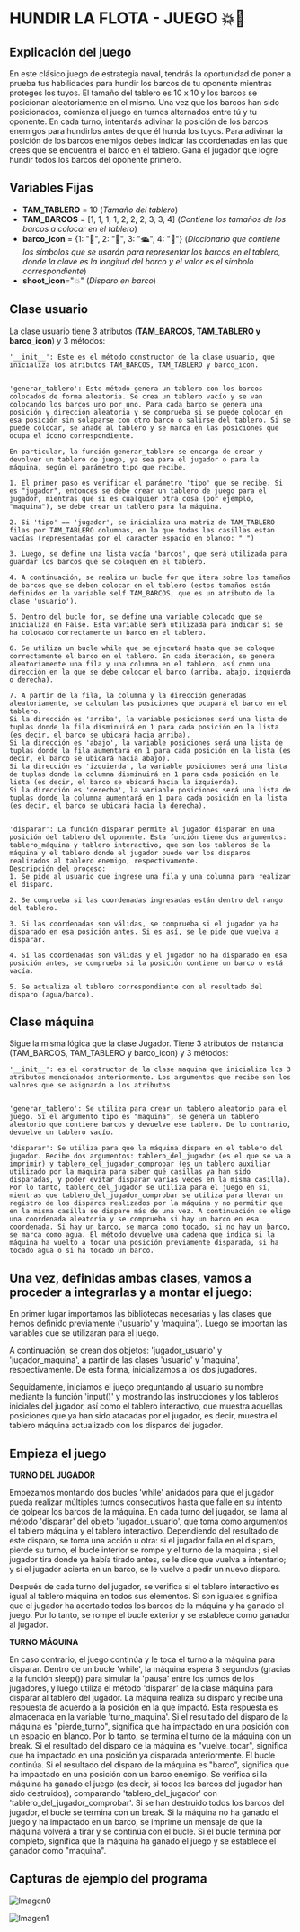 # HUNDIR LA FLOTA - JUEGO 💥🚢

## Explicación del juego
En este clásico juego de estrategia naval, tendrás la oportunidad de poner a prueba tus habilidades para hundir los barcos de tu oponente mientras proteges los tuyos. 
El tamaño del tablero es 10 x 10 y los barcos se posicionan aleatoriamente en el mismo.
Una vez que los barcos han sido posicionados, comienza el juego en turnos alternados entre tú y tu oponente. 
En cada turno, intentarás adivinar la posición de los barcos enemigos para hundirlos antes de que él hunda los tuyos.
Para adivinar la posición de los barcos enemigos debes indicar las coordenadas en las que crees que se encuentra el barco en el tablero.
Gana el jugador que logre hundir todos los barcos del oponente primero.

## Variables Fijas
- **TAM_TABLERO** = 10 (*Tamaño del tablero*) 
- **TAM_BARCOS** = [1, 1, 1, 1, 2, 2, 2, 3, 3, 4] (*Contiene los tamaños de los barcos a colocar en el tablero*)
- **barco_icon** = {1: "🚣", 2: "🚢", 3: "🛳️", 4: "🚤"} (*Diccionario que contiene los símbolos que se usarán para representar los barcos en el tablero, donde la clave es la longitud del barco y el valor es el símbolo correspondiente*)
- **shoot_icon**="💥" (*Disparo en barco*)


## Clase usuario
La clase usuario tiene 3 atributos (**TAM_BARCOS, TAM_TABLERO y barco_icon**) y 3 métodos:

	'__init__': Este es el método constructor de la clase usuario, que inicializa los atributos TAM_BARCOS, TAM_TABLERO y barco_icon.


	'generar_tablero': Este método genera un tablero con los barcos colocados de forma aleatoria. Se crea un tablero vacío y se van colocando los barcos uno por uno. Para cada barco se genera una posición y dirección aleatoria y se comprueba si se puede colocar en esa posición sin solaparse con otro barco o salirse del tablero. Si se puede colocar, se añade al tablero y se marca en las posiciones que ocupa el icono correspondiente.

	En particular, la función generar_tablero se encarga de crear y devolver un tablero de juego, ya sea para el jugador o para la máquina, según el parámetro tipo que recibe.

	1. El primer paso es verificar el parámetro 'tipo' que se recibe. Si es "jugador", entonces se debe crear un tablero de juego para el jugador, mientras que si es cualquier otra cosa (por ejemplo, "maquina"), se debe crear un tablero para la máquina.
   
	2. Si 'tipo' == 'jugador', se inicializa una matriz de TAM_TABLERO filas por TAM_TABLERO columnas, en la que todas las casillas están vacías (representadas por el caracter espacio en blanco: " ")
   
	3. Luego, se define una lista vacía 'barcos', que será utilizada para guardar los barcos que se coloquen en el tablero.
   
	4. A continuación, se realiza un bucle for que itera sobre los tamaños de barcos que se deben colocar en el tablero (estos tamaños están definidos en la variable self.TAM_BARCOS, que es un atributo de la clase 'usuario').
   
	5. Dentro del bucle for, se define una variable colocado que se inicializa en False. Esta variable será utilizada para indicar si se ha colocado correctamente un barco en el tablero.
   
	6. Se utiliza un bucle while que se ejecutará hasta que se coloque correctamente el barco en el tablero. En cada iteración, se genera aleatoriamente una fila y una columna en el tablero, así como una dirección en la que se debe colocar el barco (arriba, abajo, izquierda o derecha).
   
	7. A partir de la fila, la columna y la dirección generadas aleatoriamente, se calculan las posiciones que ocupará el barco en el tablero.
	Si la dirección es 'arriba', la variable posiciones será una lista de tuplas donde la fila disminuirá en 1 para cada posición en la lista (es decir, el barco se ubicará hacia arriba).
	Si la dirección es 'abajo', la variable posiciones será una lista de tuplas donde la fila aumentará en 1 para cada posición en la lista (es decir, el barco se ubicará hacia abajo).
	Si la dirección es 'izquierda', la variable posiciones será una lista de tuplas donde la columna disminuirá en 1 para cada posición en la lista (es decir, el barco se ubicará hacia la izquierda).
	Si la dirección es 'derecha', la variable posiciones será una lista de tuplas donde la columna aumentará en 1 para cada posición en la lista (es decir, el barco se ubicará hacia la derecha).

	
	'disparar': La función disparar permite al jugador disparar en una posición del tablero del oponente. Esta función tiene dos argumentos: tablero_máquina y tablero interactivo, que son los tableros de la máquina y el tablero donde el jugador puede ver los disparos realizados al tablero enemigo, respectivamente.
	Descripción del proceso:
    1. Se pide al usuario que ingrese una fila y una columna para realizar el disparo.
   
	2. Se comprueba si las coordenadas ingresadas están dentro del rango del tablero.
   
    3. Si las coordenadas son válidas, se comprueba si el jugador ya ha disparado en esa posición antes. Si es así, se le pide que vuelva a disparar.
   
	4. Si las coordenadas son válidas y el jugador no ha disparado en esa posición antes, se comprueba si la posición contiene un barco o está vacía.
   
	5. Se actualiza el tablero correspondiente con el resultado del disparo (agua/barco).


## Clase máquina
Sigue la misma lógica que la clase Jugador. Tiene 3 atributos de instancia (TAM_BARCOS, TAM_TABLERO y barco_icon) y 3 métodos:

	'__init__': es el constructor de la clase maquina que inicializa los 3 atributos mencionados anteriormente. Los argumentos que recibe son los valores que se asignarán a los atributos.


	'generar_tablero': Se utiliza para crear un tablero aleatorio para el juego. Si el argumento tipo es "maquina", se genera un tablero aleatorio que contiene barcos y devuelve ese tablero. De lo contrario, devuelve un tablero vacío.

	'disparar': Se utiliza para que la máquina dispare en el tablero del jugador. Recibe dos argumentos: tablero_del_jugador (es el que se va a imprimir) y tablero_del_jugador_comprobar (es un tablero auxiliar utilizado por la máquina para saber qué casillas ya han sido disparadas, y poder evitar disparar varias veces en la misma casilla). Por lo tanto, tablero_del_jugador se utiliza para el juego en sí, mientras que tablero_del_jugador_comprobar se utiliza para llevar un registro de los disparos realizados por la máquina y no permitir que en la misma casilla se dispare más de una vez. A continuación se elige una coordenada aleatoria y se comprueba si hay un barco en esa coordenada. Si hay un barco, se marca como tocado, si no hay un barco, se marca como agua. El método devuelve una cadena que indica si la máquina ha vuelto a tocar una posición previamente disparada, si ha tocado agua o si ha tocado un barco.


## Una vez, definidas ambas clases, vamos a proceder a integrarlas y a montar el juego:
En primer lugar importamos las bibliotecas necesarias y las clases que hemos definido previamente ('usuario' y 'maquina'). Luego se importan las variables que se utilizaran para el juego.

A continuación, se crean dos objetos: 'jugador_usuario' y 'jugador_maquina', a partir de las clases 'usuario' y 'maquina', respectivamente. De esta forma, inicializamos a los dos jugadores.

Seguidamente, iniciamos el juego preguntando al usuario su nombre mediante la función 'input()' y mostrando las instrucciones y los tableros iniciales del jugador, así como el tablero interactivo, que muestra aquellas posiciones que ya han sido atacadas por el jugador, es decir, muestra el tablero máquina actualizado con los disparos del jugador.

## Empieza el juego
**TURNO DEL JUGADOR**

Empezamos montando dos bucles 'while' anidados para que el jugador pueda realizar múltiples turnos consecutivos hasta que falle en su intento de golpear los barcos de la máquina.
En cada turno del jugador, se llama al método 'disparar' del objeto 'jugador_usuario', que toma como argumentos el tablero máquina y el tablero interactivo.
Dependiendo del resultado de este disparo, se toma una acción u otra: si el jugador falla en el disparo, pierde su turno, el bucle interior se rompe y el turno de la máquina ; si el jugador tira donde ya había tirado antes, se le dice que vuelva a intentarlo; y si el jugador acierta en un barco, se le vuelve a pedir un nuevo disparo.

Después de cada turno del jugador, se verifica si el tablero interactivo es igual al tablero máquina en todos sus elementos. Si son iguales significa que el jugador ha acertado todos los barcos de la máquina y ha ganado el juego. Por lo tanto, se rompe el bucle exterior y se establece como ganador al jugador.

**TURNO MÁQUINA**

En caso contrario, el juego continúa y le toca el turno a la máquina para disparar. Dentro de un bucle 'while', la máquina espera 3 segundos (gracias a la función sleep()) para simular la 'pausa' entre los turnos de los jugadores, y luego utiliza el método 'disparar' de la clase máquina para disparar al tablero del jugador. La máquina realiza su disparo y recibe una respuesta de acuerdo a la posición en la que impactó. Esta respuesta es almacenada en la variable 'turno_maquina'.
Si el resultado del disparo de la máquina es "pierde_turno", significa que ha impactado en una posición con un espacio en blanco. Por lo tanto, se termina el turno de la máquina con un break. 
Si el resultado del disparo de la máquina es "vuelve_tocar", significa que ha impactado en una posición ya disparada anteriormente. El bucle continúa.
Si el resultado del disparo de la máquina es "barco", significa que ha impactado en una posición con un barco enemigo. Se verifica si la máquina ha ganado el juego (es decir, si todos los barcos del jugador han sido destruidos), comparando 'tablero_del_jugador' con 'tablero_del_jugador_comprobar'. Si se han destruido todos los barcos del jugador, el bucle se termina con un break.
Si la máquina no ha ganado el juego y ha impactado en un barco, se imprime un mensaje de que la máquina volverá a tirar y se continúa con el bucle.
Si el bucle termina por completo, significa que la máquina ha ganado el juego y se establece el ganador como "maquina".


## Capturas de ejemplo del programa
![Imagen0](/img/imagen0.png)

![Imagen1](/img/imagen1.png)
